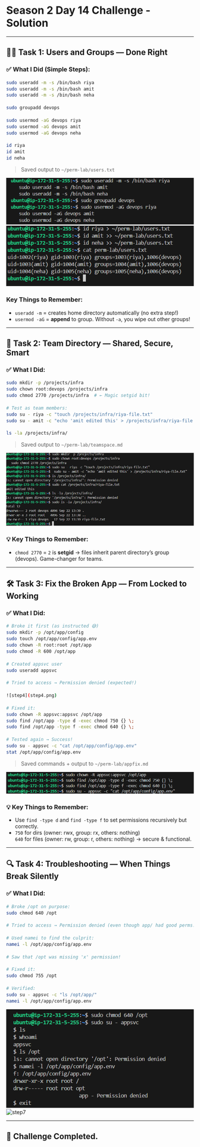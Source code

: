 # Season 2 Day 14 Challenge - Solution

---

## 🧑‍💻 Task 1: Users and Groups — Done Right

### ✅ What I Did (Simple Steps):
```bash
sudo useradd -m -s /bin/bash riya
sudo useradd -m -s /bin/bash amit
sudo useradd -m -s /bin/bash neha

sudo groupadd devops

sudo usermod -aG devops riya
sudo usermod -aG devops amit
sudo usermod -aG devops neha

id riya
id amit
id neha
```

> Saved output to `~/perm-lab/users.txt`

![step1](step1.png)
![step2](step2.png)

### Key Things to Remember:
- `useradd -m` = creates home directory automatically (no extra step!)
- `usermod -aG` = **append** to group. Without `-a`, you wipe out other groups!
---

## 📁 Task 2: Team Directory — Shared, Secure, Smart

### ✅ What I Did:
```bash
sudo mkdir -p /projects/infra
sudo chown root:devops /projects/infra
sudo chmod 2770 /projects/infra  # ← Magic setgid bit!

# Test as team members:
sudo su - riya -c "touch /projects/infra/riya-file.txt"
sudo su - amit -c "echo 'amit edited this' > /projects/infra/riya-file.txt"

ls -la /projects/infra/
```

> Saved output to `~/perm-lab/teamspace.md`

![task2](task2.png)

### 💡 Key Things to Remember:
- `chmod 2770` = `2` is **setgid** → files inherit parent directory’s group (devops). Game-changer for teams.

---

## 🛠️ Task 3: Fix the Broken App — From Locked to Working

### ✅ What I Did:
```bash
# Broke it first (as instructed 😅)
sudo mkdir -p /opt/app/config
sudo touch /opt/app/config/app.env
sudo chown -R root:root /opt/app
sudo chmod -R 600 /opt/app

# Created appsvc user
sudo useradd appsvc

# Tried to access → Permission denied (expected!)

![step4](step4.png)

# Fixed it:
sudo chown -R appsvc:appsvc /opt/app
sudo find /opt/app -type d -exec chmod 750 {} \;
sudo find /opt/app -type f -exec chmod 640 {} \;

# Tested again → Success!
sudo su - appsvc -c "cat /opt/app/config/app.env"
stat /opt/app/config/app.env
```

> Saved commands + output to `~/perm-lab/appfix.md`

![step5](step5.png)

### 💡 Key Things to Remember:
- Use `find -type d` and `find -type f` to set permissions recursively but correctly.
- `750` for dirs (owner: rwx, group: rx, others: nothing)  
  `640` for files (owner: rw, group: r, others: nothing) → secure & functional.
---

## 🔍 Task 4: Troubleshooting — When Things Break Silently

### ✅ What I Did:
```bash
# Broke /opt on purpose:
sudo chmod 640 /opt

# Tried to access → Permission denied (even though app/ had good perms!)

# Used namei to find the culprit:
namei -l /opt/app/config/app.env

# Saw that /opt was missing 'x' permission!

# Fixed it:
sudo chmod 755 /opt

# Verified:
sudo su - appsvc -c "ls /opt/app/"
namei -l /opt/app/config/app.env
```

![step6](step6.png)
![step7](task7.png)

---
## 🎉 Challenge Completed.
